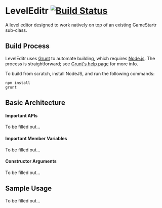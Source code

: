 # LevelEditr [![Build Status](https://travis-ci.org/FullScreenShenanigans/LevelEditr.svg?branch=master)](https://travis-ci.org/FullScreenShenanigans/LevelEditr)

A level editor designed to work natively on top of an existing GameStartr sub-class.


## Build Process

LevelEditr uses [Grunt](http://gruntjs.com/) to automate building, which 
requires [Node.js](http://node.js.org). The process is straightforward; see 
[Grunt's help page](http://gruntjs.com/getting-started) for more info.

To build from scratch, install NodeJS, and run the following commands:

```
npm install
grunt
```


## Basic Architecture

#### Important APIs

To be filled out...

#### Important Member Variables

To be filled out...

#### Constructor Arguments

To be filled out...


## Sample Usage

To be filled out...